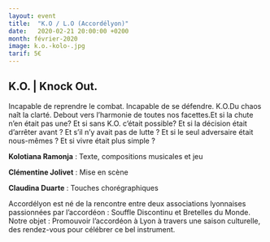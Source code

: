 ```yaml
---
layout: event
title:  "K.O / L.O (Accordélyon)"
date:   2020-02-21 20:00:00 +0200
month: février-2020
image: k.o.-kolo-.jpg
tarif: 5€
---
```


## K.O. | Knock Out.

Incapable de reprendre le combat.
Incapable de se défendre.
K.O.Du chaos naît la clarté.
Debout vers l’harmonie de toutes nos facettes.Et si la chute n’en était pas une?
Et si sans K.O. c’était possible?
Et si la décision était d’arrêter avant ?
Et s’il n’y avait pas de lutte ?
Et si le seul adversaire était nous-mêmes ?
Et si vivre était plus simple ?


**Kolotiana Ramonja** : Texte, compositions musicales et jeu

**Clémentine Jolivet** : Mise en scène

**Claudina Duarte** : Touches chorégraphiques

Accordélyon est né de la rencontre entre deux associations lyonnaises passionnées par l’accordéon : Souffle Discontinu et Bretelles du Monde. Notre objet : Promouvoir l’accordéon à Lyon à travers une saison culturelle, des rendez-vous pour célébrer ce bel instrument.